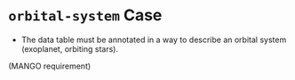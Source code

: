 # `orbital-system` Case

- The data table must be annotated in a way to describe an orbital system (exoplanet, orbiting stars).

(MANGO requirement)
